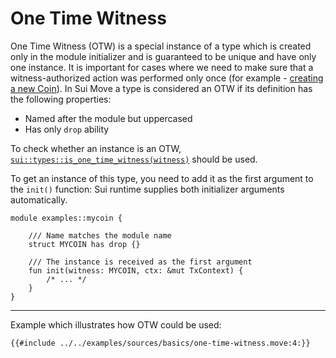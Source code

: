 # One Time Witness

One Time Witness (OTW) is a special instance of a type which is created only in the module initializer and is guaranteed to be unique and have only one instance. It is important for cases where we need to make sure that a witness-authorized action was performed only once (for example - [creating a new Coin](/samples/coin.md)). In Sui Move a type is considered an OTW if its definition has the following properties:

- Named after the module but uppercased
- Has only `drop` ability

To check whether an instance is an OTW, [`sui::types::is_one_time_witness(witness)`](https://github.com/MystenLabs/sui/tree/main/crates/sui-framework/packages/sui-framework/sources/types.move) should be used.

To get an instance of this type, you need to add it as the first argument to the `init()` function: Sui runtime supplies both initializer arguments automatically.

```move
module examples::mycoin {

    /// Name matches the module name
    struct MYCOIN has drop {}

    /// The instance is received as the first argument
    fun init(witness: MYCOIN, ctx: &mut TxContext) {
        /* ... */
    }
}
```

---

Example which illustrates how OTW could be used:

```move
{{#include ../../examples/sources/basics/one-time-witness.move:4:}}
```
